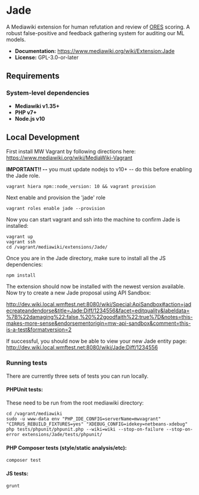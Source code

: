 Jade
====
A Mediawiki extension for human refutation and review of [ORES](https://mediawiki.org/wiki/ORES) scoring. A robust false-positive and feedback gathering system for auditing our ML models.

* **Documentation:** https://www.mediawiki.org/wiki/Extension:Jade
* **License:** GPL-3.0-or-later

## Requirements

### System-level dependencies
- **Mediawiki v1.35+**
- **PHP v7+**
- **Node.js v10**

## Local Development

First install MW Vagrant by following directions here:
https://www.mediawiki.org/wiki/MediaWiki-Vagrant

**IMPORTANT!! --** you must update nodejs to v10+ -- do this before enabling the Jade role.

```
vagrant hiera npm::node_version: 10 && vagrant provision
```

Next enable and provision the 'jade' role

```
vagrant roles enable jade --provision
```

Now you can start vagrant and ssh into the machine to confirm Jade is installed:

```
vagrant up
vagrant ssh
cd /vagrant/mediawiki/extensions/Jade/
```

Once you are in the Jade directory, make sure to install all the JS
dependencies:

```
npm install
```

The extension should now be installed with the newest version available.
Now try to create a new Jade proposal using API Sandbox:

http://dev.wiki.local.wmftest.net:8080/wiki/Special:ApiSandbox#action=jadecreateandendorse&title=Jade:Diff/1234556&facet=editquality&labeldata=%7B%22damaging%22:false,%20%22goodfaith%22:true%7D&notes=this-makes-more-sense&endorsementorigin=mw-api-sandbox&comment=this-is-a-test&formatversion=2

If successful, you should now be able to view your new Jade entity page:
http://dev.wiki.local.wmftest.net:8080/wiki/Jade:Diff/1234556

### Running tests
There are currently three sets of tests you can run locally.

#### PHPUnit tests:
These need to be run from the root mediawiki directory:

```
cd /vagrant/mediawiki
sudo -u www-data env "PHP_IDE_CONFIG=serverName=mwvagrant" "CIRRUS_REBUILD_FIXTURES=yes" "XDEBUG_CONFIG=idekey=netbeans-xdebug" php tests/phpunit/phpunit.php --wiki=wiki --stop-on-failure --stop-on-error extensions/Jade/tests/phpunit/
```

#### PHP Composer tests (style/static analysis/etc):

```
composer test
```

#### JS tests:

```
grunt
```
